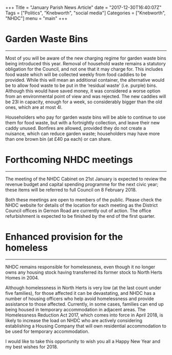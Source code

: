 +++
Title = "January Parish News Article"
date = "2017-12-30T16:40:07Z" 
Tags = ["Politics", "Knebworth", "social media"]
Categories = ["Knebworth", "NHDC"]
menu = "main"
+++


# Garden Waste Bins
---------------------

Most of you will be aware of the new charging regime for garden waste bins being introduced this year. Removal of household waste remains a statutory obligation for the Council, and not one that it may charge for. This includes food waste which will be collected weekly from food caddies to be provided. While this will mean an additional container, the alternative would be to allow food waste to be put in the ‘residual waste’ (i.e. purple) bins. Although this would have saved money, it was considered a worse option from an environmental point of view and was rejected. The new caddies will be 23l in capacity, enough for a week, so considerably bigger than the old ones, which are at most 4l.

Householders who pay for garden waste bins will be able to continue to use them for food waste, but with a fortnightly collection, and leave their new caddy unused. Bonfires are allowed, provided they do not create a nuisance, which can reduce garden waste; householders may have more than one brown bin (at £40 pa each) or can share.

# Forthcoming NHDC meetings
-----------------------------

The meeting of the NHDC Cabinet on 21st January is expected to review the revenue budget and capital spending programme for the next civic year; these items will be referred to full Council on 8 February 2018.

Both these meetings are open to members of the public. Please check the NHDC website for details of the location for each meeting as the District Council offices in Gernon Road are currently out of action. The office refurbishment is expected to be finished by the end of the first quarter.

# Enhanced provision for the homeless
---------------------------------------

NHDC remains responsible for homelessness, even though it no longer owns any housing stock having transferred its former stock to North Herts Homes in 2004.

Although homelessness in North Herts is very low (at the last count under five families), for those affected it can be devastating, and NHDC has a number of housing officers who help avoid homelessness and provide assistance to those affected. Currently, in some cases, families can end up being housed in temporary accommodation in adjacent areas. The Homelessness Reduction Act 2017, which comes into force in April 2018, is likely to increase the load on NHDC who are actively considering establishing a Housing Company that will own residential accommodation to be used for temporary accommodation.

I would like to take this opportunity to wish you all a Happy New Year and my best wishes for 2018.
